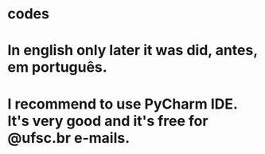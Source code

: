 # codes

# In english only later it was did, antes, em português.

# I recommend to use PyCharm IDE. It's very good and it's free for @ufsc.br e-mails.
